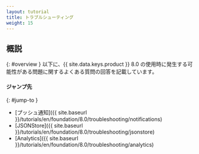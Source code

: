 ```yaml
---
layout: tutorial
title: トラブルシューティング
weight: 15
---
```

<!-- NLS_CHARSET=UTF-8 -->
## 概説
{: #overview }
以下に、{{ site.data.keys.product }} 8.0 の使用時に発生する可能性がある問題に関するよくある質問の回答を記載しています。

#### ジャンプ先
{: #jump-to }
* [プッシュ通知]({{ site.baseurl }}/tutorials/en/foundation/8.0/troubleshooting/notifications)
* [JSONStore]({{ site.baseurl }}/tutorials/en/foundation/8.0/troubleshooting/jsonstore)
* [Analytics]({{ site.baseurl }}/tutorials/en/foundation/8.0/troubleshooting/analytics)
